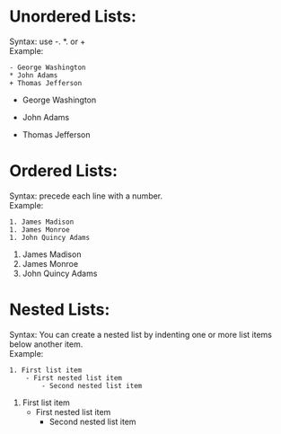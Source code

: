 # Unordered Lists:

Syntax: use -. *. or +
<br>
Example:

    - George Washington
    * John Adams
    + Thomas Jefferson

- George Washington
* John Adams
+ Thomas Jefferson

# Ordered Lists:

Syntax: precede each line with a number.
<br>
Example:

    1. James Madison
    1. James Monroe
    1. John Quincy Adams

1. James Madison
1. James Monroe
1. John Quincy Adams

# Nested Lists:

Syntax: You can create a nested list by indenting one or more list items below another item.
<br>
Example:

    1. First list item
        - First nested list item
            - Second nested list item

1. First list item
   - First nested list item
     - Second nested list item
